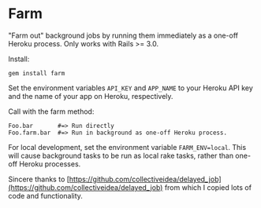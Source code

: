 Farm
====

"Farm out" background jobs by running them immediately as a one-off Heroku process. Only works with Rails >= 3.0.

Install:

    gem install farm

Set the environment variables `API_KEY` and `APP_NAME` to your Heroku API key and the name of your app on Heroku, respectively.

Call with the farm method:

    Foo.bar       #=> Run directly
    Foo.farm.bar  #=> Run in background as one-off Heroku process.

For local development, set the environment variable `FARM_ENV=local`. This will cause background tasks to be run as local rake tasks, rather than one-off Heroku processes.

Sincere thanks to [https://github.com/collectiveidea/delayed_job](https://github.com/collectiveidea/delayed_job) from which I copied lots of code and functionality.